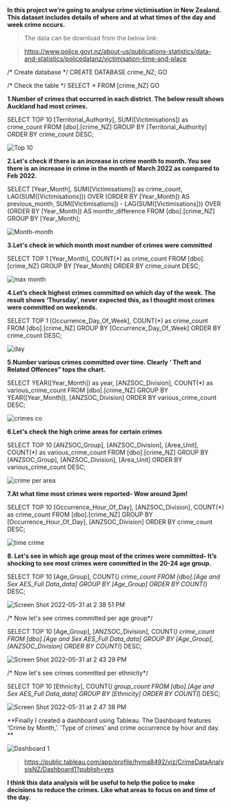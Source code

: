 **In this project we’re going to analyse crime victimisation in New Zealand. This dataset includes details of where and at what times of the day and week crime occurs.**

>The data can be download from the below link:

>https://www.police.govt.nz/about-us/publications-statistics/data-and-statistics/policedatanz/victimisation-time-and-place




/* Create database */
CREATE DATABASE crime_NZ;
GO

/* Check the table */
SELECT * FROM [crime_NZ]
GO

**1.Number of crimes that occurred in each district. The below result shows Auckland had most crimes.**

SELECT TOP 10
       [Territorial_Authority],
       SUM([Victimisations]) as crime_count
FROM [dbo].[crime_NZ]
GROUP BY [Territorial_Authority]
ORDER BY crime_count DESC;

![Top 10 ](https://user-images.githubusercontent.com/85157023/170952806-83fa8316-ff4d-414c-bd8d-4c9c0cf476c5.png)


**2.Let's check if there is an increase in crime month to month. You see there is an increase in crime in the month of March 2022 as compared to Feb 2022.**

SELECT 
    [Year_Month],
    SUM([Victimisations]) as crime_count,
    LAG(SUM([Victimisations])) OVER (ORDER BY  [Year_Month]) AS previous_month,
    SUM([Victimisations]) - LAG(SUM([Victimisations])) OVER (ORDER BY  [Year_Month]) AS monthr_difference
FROM [dbo].[crime_NZ]
GROUP BY  [Year_Month];

![Month-month](https://user-images.githubusercontent.com/85157023/170952828-d9fb782d-275c-4350-9e57-3a6d3f322225.png)



**3.Let's check in which month most number of crimes were committed**

SELECT TOP 1 
[Year_Month], COUNT(*) as crime_count
FROM [dbo].[crime_NZ]
GROUP BY [Year_Month]
ORDER BY crime_count DESC;

![max month](https://user-images.githubusercontent.com/85157023/170952898-311a89ed-7e0d-4fbd-b8e8-de829df3097f.png)


**4.Let’s check highest crimes committed on which day of the week. The result shows ‘Thursday’, never expected this, as I thought most crimes were committed on weekends.**

SELECT TOP 1 
[Occurrence_Day_Of_Week], COUNT(*) as crime_count
FROM [dbo].[crime_NZ]
GROUP BY [Occurrence_Day_Of_Week]
ORDER BY crime_count DESC;


![day](https://user-images.githubusercontent.com/85157023/170952924-6385ff53-78b0-4faa-bb48-fd82f25f6d87.png)



**5.Number various crimes committed over time. Clearly ‘ Theft and Related Offences” tops the chart.**

SELECT YEAR([Year_Month]) as year, [ANZSOC_Division], COUNT(*) as various_crime_count
FROM [dbo].[crime_NZ]
GROUP BY YEAR([Year_Month]), [ANZSOC_Division]
ORDER BY various_crime_count DESC;

![crimes co](https://user-images.githubusercontent.com/85157023/170952958-3625b974-84b5-4025-aa63-b461e0c97ee1.png)



**6.Let's check the high crime areas for certain crimes**

SELECT TOP 10
[ANZSOC_Group], [ANZSOC_Division], [Area_Unit], COUNT(*) as various_crime_count
FROM [dbo].[crime_NZ] 
GROUP BY [ANZSOC_Group], [ANZSOC_Division], [Area_Unit]
ORDER BY various_crime_count DESC;

![crime per area](https://user-images.githubusercontent.com/85157023/170952988-3b463441-3398-4424-9a06-7c32a6fa820a.png)



**7.At what time most crimes were reported- Wow around 3pm!**

SELECT TOP 10
[Occurrence_Hour_Of_Day], [ANZSOC_Division], COUNT(*) as crime_count
FROM [dbo].[crime_NZ] 
GROUP BY [Occurrence_Hour_Of_Day], [ANZSOC_Division]
ORDER BY crime_count DESC;


![time crime](https://user-images.githubusercontent.com/85157023/170953044-892d1901-e71b-47f7-884c-059b69ed8c84.png)


**8. Let's see in which age group most of the crimes were committed- It’s shocking to see most crimes were committed in the 20-24 age group.**

SELECT TOP 10
[Age_Group], COUNT(*) crime_count
FROM [dbo].[Age and Sex AES_Full Data_data]
GROUP BY [Age_Group]
ORDER BY COUNT(*) DESC;

![Screen Shot 2022-05-31 at 2 38 51 PM](https://user-images.githubusercontent.com/85157023/171082028-dafd6f14-ddc5-4400-a25e-107669ced279.png)


/* Now let's see crimes committed per age group*/

SELECT TOP 10
[Age_Group], [ANZSOC_Division], COUNT(*) crime_count
FROM [dbo].[Age and Sex AES_Full Data_data]
GROUP BY [Age_Group], [ANZSOC_Division]
ORDER BY COUNT(*) DESC;



![Screen Shot 2022-05-31 at 2 43 29 PM](https://user-images.githubusercontent.com/85157023/171082475-c63f2512-6e8a-44c5-b272-020e456b0d23.png)


/* Now let's see crimes committed per ethnicity*/

SELECT TOP 10
[Ethnicity], COUNT(*) group_count
FROM [dbo].[Age and Sex AES_Full Data_data]
GROUP BY [Ethnicity]
ORDER BY COUNT(*) DESC;

![Screen Shot 2022-05-31 at 2 47 38 PM](https://user-images.githubusercontent.com/85157023/171082900-a3ba0af1-69ed-4230-be9d-5204a147c0c0.png)

**Finally I created a dashboard using Tableau. The Dashboard features ‘Crime by Month,’. ‘Type of crimes’ and crime occurrence by hour and day. **


![Dashboard 1](https://user-images.githubusercontent.com/85157023/171099991-ad2c5c72-0cbc-41ae-9152-f8f2deec9b30.png)

>https://public.tableau.com/app/profile/hyma8492/viz/CrimeDataAnalysisNZ/Dashboard1?publish=yes

**I think this data analysis will be useful to help the police to make decisions to reduce the crimes. Like what areas to focus on and time of the day.**

    
